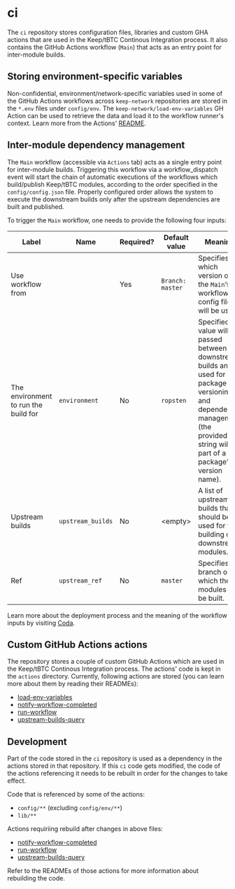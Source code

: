 # ci

The `ci` repository stores configuration files, libraries and custom GHA actions
that are used in the Keep/tBTC Continous Integration process. It also contains
the GitHub Actions workflow (`Main`) that acts as an entry point for
inter-module builds.

## Storing environment-specific variables

Non-confidential, environment/network-specific variables used in some of the
GitHub Actions workflows across `keep-network` repositories are stored in the
`*.env` files under `config/env`. The `keep-network/load-env-variables` GH
Action can be used to retrieve the data and load it to the workflow runner's
context. Learn more from the Actions'
[README](https://github.com/keep-network/load-env-variables/blob/main/README.md).

## Inter-module dependency management

The `Main` workflow (accessible via `Actions` tab) acts as a single entry point
for inter-module builds. Triggering this workflow via a workflow_dispatch event
will start the chain of automatic executions of the workflows which
build/publish Keep/tBTC modules, according to the order specified in the
`config/config.json` file. Properly configured order allows the system to
execute the downstream builds only after the upstream dependencies are built and
published.

To trigger the `Main` workflow, one needs to provide the following four inputs:

| Label             | Name | Required? | Default value      | Meaning |
|-------------------|------|-----------|--------------------|--------|
| Use workflow from |      | Yes       | `Branch: master`   | Specifies which version of the `Main`‘s workflow config file will be used. |
| The environment to run the build for | `environment` | No | `ropsten` | Specified value will be passed between downstream builds and used for package versioning and dependency management (the provided string will be part of a package's version name). |
| Upstream builds | `upstream_builds` | No | &lt;empty> | A list of upstream builds that should be used for the building of downstream modules. |
| Ref |`upstream_ref` | No | `master` | Specifies the branch on which the modules will be built. | 

Learn more about the deployment process and the meaning of the workflow inputs
by visiting
[Coda](https://coda.io/d/Building-Keep_d-fmEgBNFVH/Current-CI-process_su1ww#_lupK9).

## Custom GitHub Actions actions

The repository stores a couple of custom GitHub Actions which are used in the
Keep/tBTC Continous Integration process. The actions' code is kept in the
`actions` directory. Currently, following actions are stored (you can learn more
about them by reading their READMEs):
* [load-env-variables](./actions/load-env-variables)
* [notify-workflow-completed](./actions/notify-workflow-completed)
* [run-workflow](./actions/run-workflow)
* [upstream-builds-query](./actions/upstream-builds-query)

## Development

Part of the code stored in the `ci` repository is used as a dependency in the
actions stored in that repository. If this `ci` code gets modified, the code of
the actions referencing it needs to be rebuilt in order for the changes to take
effect.

Code that is referenced by some of the actions:
* `config/**` (excluding `config/env/**`)
* `lib/**`

Actions requiriing rebuild after changes in above files:
* [notify-workflow-completed](./actions/notify-workflow-completed)
* [run-workflow](./actions/run-workflow)
* [upstream-builds-query](./actions/upstream-builds-query)

Refer to the READMEs of those actions for more information about rebuilding the
code.